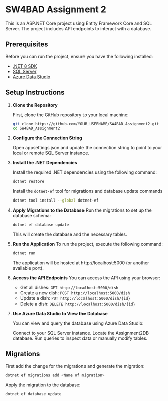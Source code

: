 # SW4BAD Assignment 2

This is an ASP.NET Core project using Entity Framework Core and SQL Server. The project includes API endpoints to interact with a database.

## Prerequisites

Before you can run the project, ensure you have the following installed:

- [.NET 8 SDK](https://dotnet.microsoft.com/download)
- [SQL Server](https://www.microsoft.com/en-us/sql-server/sql-server-downloads)
- [Azure Data Studio](https://docs.microsoft.com/en-us/sql/azure-data-studio/download-azure-data-studio)

## Setup Instructions

1. **Clone the Repository**

   First, clone the GitHub repository to your local machine:

   ```bash
   git clone https://github.com/YOUR_USERNAME/SW4BAD_Assignment2.git
   cd SW4BAD_Assignment2
   ```

2. **Configure the Connection String**

    Open appsettings.json and update the connection string to point to your local or remote SQL Server instance.

3. **Install the .NET Dependencies**

    Install the required .NET dependencies using the following command:
    ```bash
    dotnet restore
    ```
    Install the `dotnet-ef` tool for migrations and database update commands
    ```bash
    dotnet tool install --global dotnet-ef
    ```
4. **Apply Migrations to the Database**
    Run the migrations to set up the database schema:
    ```bash
    dotnet ef database update
    ```
    This will create the database and the necessary tables.

5. **Run the Application**
    To run the project, execute the following command:
    ```bash
    dotnet run
    ```
    The application will be hosted at http://localhost:5000 (or another available port).

6. **Access the API Endpoints**
    You can access the API using your browser:

    * Get all dishes: `GET http://localhost:5000/dish`
    * Create a new dish: `POST http://localhost:5000/dish`
    * Update a dish: `PUT http://localhost:5000/dish/{id}`
    * Delete a dish: `DELETE http://localhost:5000/dish/{id}`

7. **Use Azure Data Studio to View the Database**

    You can view and query the database using Azure Data Studio:

    Connect to your SQL Server instance.
    Locate the Assignment2DB database.
    Run queries to inspect data or manually modify tables.

   
 ## Migrations
   First add the change for the migrations and generate the migration:
   ```bash
   dotnet ef migrations add <Name of migration>
   ```
   Apply the migration to the database:
   ```bash
   dotnet ef database update
   ```
